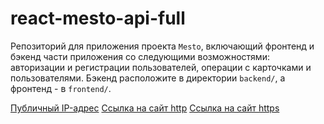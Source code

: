 # react-mesto-api-full
Репозиторий для приложения проекта `Mesto`, включающий фронтенд и бэкенд части приложения со следующими возможностями: авторизации и регистрации пользователей, операции с карточками и пользователями. Бэкенд расположите в директории `backend/`, а фронтенд - в `frontend/`. 
  
[Публичный IP-адрес](http://51.250.20.187/)
[Ссылка на сайт http](http://mesto.tatianapavlova.nomoredomains.rocks/)
[Ссылка на сайт https](https://mesto.tatianapavlova.nomoredomains.rocks/)